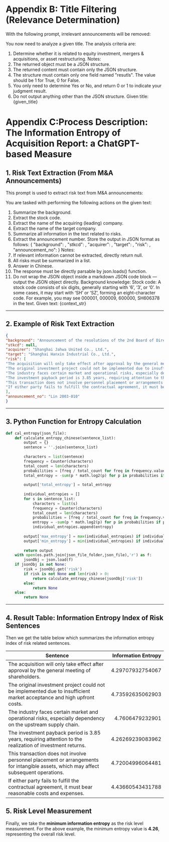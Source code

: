 # Appendix B: Title Filtering (Relevance Determination)

With the following prompt, irrelevant announcements will be removed:


You now need to analyze a given title. The analysis criteria are:

1. Determine whether it is related to equity investment, mergers & acquisitions, or asset restructuring.
   Notes:
2. The returned object must be a JSON structure.
3. The returned content must contain only the JSON structure.
4. The structure must contain only one field named "resutls". The value should be 1 for True, 0 for False.
5. You only need to determine Yes or No, and return 0 or 1 to indicate your judgment result.
6. Do not output anything other than the JSON structure.
   Given title:
   {given_title}

# Appendix C:Process Description: The Information Entropy of Acquisition Report: a ChatGPT-based Measure

## 1. Risk Text Extraction (From M&A Announcements)

This prompt is used to extract risk text from M&A announcements:

You are tasked with performing the following actions on the given text:

1. Summarize the background.
2. Extract the stock code.
3. Extract the name of the acquiring (leading) company.
4. Extract the name of the target company.
5. Summarize all information in the text related to risks.
6. Extract the announcement number.
   Store the output in JSON format as follows:
   {
   "background": <background>,
   "stkcd": <stock code>,
   "acquirer": <acquiring company name>,
   "target": <target company name>,
   "risk": <all risk-related information>,
   "announcement_no": <announcement number>
   }
   Notes:
7. If relevant information cannot be extracted, directly return null.
8. All risks must be summarized in a list.
9. Answer in Chinese.
10. The response must be directly parsable by json.loads() function.
11. Do not wrap the JSON object inside a markdown JSON code block — output the JSON object directly.
    Background knowledge:
    Stock code: A stock code consists of six digits, generally starting with ‘6’, ‘3’, or ‘0’. In some cases, it may start with ‘SH’ or ‘SZ’, forming an eight-character code. For example, you may see 000001, 000009, 600000, SH606378 in the text.
    Given text: {context_str}

---

## 2. Example of Risk Text Extraction
```json
{
"background": "Announcement of the resolutions of the 2nd Board of Directors' 3rd meeting of Shanghai Jahwa United Co., Ltd., involving the notice of convening the 2002 annual general meeting of shareholders and the decision to change the use of raised funds.",
"stkcd": null,
"acquirer": "Shanghai Jahwa United Co., Ltd.",
"target": "Shanghai Hanxin Industrial Co., Ltd.",
"risk": [
"The acquisition will only take effect after approval by the general meeting of shareholders.",
"The original investment project could not be implemented due to insufficient market acceptance and high upfront costs.",
"The industry faces certain market and operational risks, especially dependency on the upstream supply chain.",
"The investment payback period is 3.85 years, requiring attention to the realization of investment returns.",
"This transaction does not involve personnel placement or arrangements for intangible assets, which may affect subsequent operations.",
"If either party fails to fulfill the contractual agreement, it must bear reasonable costs and expenses."
],
"announcement_no": "Lin 2003-010"
}
```
---

## 3. Python Function for Entropy Calculation

```Python
def cal_entropy(json_file):
    def calculate_entropy_chinese(sentence_list):
        output = {}
        sentence = ''.join(sentence_list)
        
        characters = list(sentence)
        frequency = Counter(characters)
        total_count = len(characters)
        probabilities = [freq / total_count for freq in frequency.values()]
        total_entropy = -sum(p * math.log2(p) for p in probabilities if p > 0)
        
        output['total_entropy'] = total_entropy
 
        individual_entropies = []
        for s in sentence_list:
            characters = list(s)
            frequency = Counter(characters)
            total_count = len(characters)
            probabilities = [freq / total_count for freq in frequency.values()]
            entropy = -sum(p * math.log2(p) for p in probabilities if p > 0)
            individual_entropies.append(entropy)
        
        output['max_entropy'] = max(individual_entropies) if individual_entropies else 0
        output['min_entropy'] = min(individual_entropies) if individual_entropies else 0
 
        return output
    with open(os.path.join(json_file_folder,json_file),'r') as f:
        jsonObj = json.load(f)
    if jsonObj is not None:
        risk = jsonObj.get('risk')
        if risk is not None and len(risk) > 0:
            return calculate_entropy_chinese(jsonObj['risk'])
        else:
            return None
    else:
        return None
```
---

## 4. Result Table: Information Entropy Index of Risk Sentences
Then we get the table below which summarizes the information entropy index of risk related sentences.

| Sentence                                                                                                                             | Information Entropy |
| ------------------------------------------------------------------------------------------------------------------------------------ | ------------------: |
| The acquisition will only take effect after approval by the general meeting of shareholders.                                         |    4.29707932754067 |
| The original investment project could not be implemented due to insufficient market acceptance and high upfront costs.               |    4.73592635062903 |
| The industry faces certain market and operational risks, especially dependency on the upstream supply chain.                         |     4.7606479232901 |
| The investment payback period is 3.85 years, requiring attention to the realization of investment returns.                           |    4.26269239083962 |
| This transaction does not involve personnel placement or arrangements for intangible assets, which may affect subsequent operations. |    4.72004996064481 |
| If either party fails to fulfill the contractual agreement, it must bear reasonable costs and expenses.                              |    4.43660543431788 |

## 5. Risk Level Measurement
Finally, we take the **minimum information entropy** as the risk level measurement.
For the above example, the minimum entropy value is **4.26**, representing the overall risk level.
